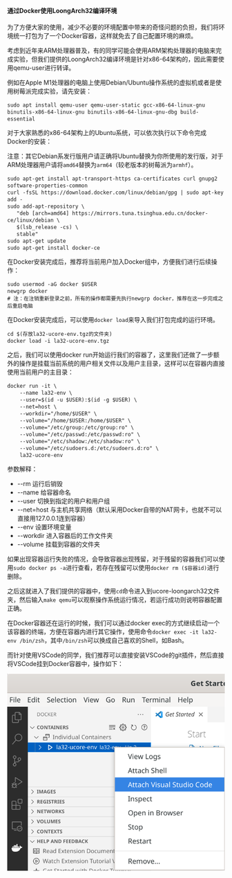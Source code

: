 
#### 通过Docker使用LoongArch32编译环境

为了方便大家的使用，减少不必要的环境配置中带来的奇怪问题的负担，我们将环境统一打包为了一个Docker容器，这样就免去了自己配置环境的麻烦。

考虑到近年来ARM处理器普及，有的同学可能会使用ARM架构处理器的电脑来完成实验，但我们提供的LoongArch32编译环境是针对x86-64架构的，因此需要使用qemu-user进行转译。

例如在Apple M1处理器的电脑上使用Debian/Ubuntu操作系统的虚拟机或者是使用树莓派完成实验，请先安装：

```
sudo apt install qemu-user qemu-user-static gcc-x86-64-linux-gnu binutils-x86-64-linux-gnu binutils-x86-64-linux-gnu-dbg build-essential
```


对于大家熟悉的x86-64架构上的Ubuntu系统，可以依次执行以下命令完成Docker的安装：

注意：其它Debian系发行版用户请正确将Ubuntu替换为你所使用的发行版，对于ARM处理器用户请将`amd64`替换为`arm64`（较老版本的树莓派为`armhf`）。

```shell
sudo apt-get install apt-transport-https ca-certificates curl gnupg2 software-properties-common
curl -fsSL https://download.docker.com/linux/debian/gpg | sudo apt-key add -
sudo add-apt-repository \
   "deb [arch=amd64] https://mirrors.tuna.tsinghua.edu.cn/docker-ce/linux/debian \
   $(lsb_release -cs) \
   stable"
sudo apt-get update
sudo apt-get install docker-ce
```



在Docker安装完成后，推荐将当前用户加入Docker组中，方便我们进行后续操作：

```
sudo usermod -aG docker $USER
newgrp docker
# 注：在注销重新登录之前，所有的操作都需要先执行newgrp docker，推荐在这一步完成之后重启电脑
```

在Docker安装完成后，可以使用`docker load`来导入我们打包完成的运行环境。

```shell
cd $(存放la32-ucore-env.tgz的文件夹)
docker load -i la32-ucore-env.tgz
```

之后，我们可以使用docker run开始运行我们的容器了，这里我们还做了一步额外的操作是挂载当前系统的用户相关文件以及用户主目录，这样可以在容器内直接使用当前用户的主目录：

```shell
docker run -it \
    --name la32-env \
    --user=$(id -u $USER):$(id -g $USER) \
    --net=host \
    --workdir="/home/$USER" \
    --volume="/home/$USER:/home/$USER" \
    --volume="/etc/group:/etc/group:ro" \
    --volume="/etc/passwd:/etc/passwd:ro" \
    --volume="/etc/shadow:/etc/shadow:ro" \
    --volume="/etc/sudoers.d:/etc/sudoers.d:ro" \
    la32-ucore-env
```

参数解释：
- --rm 运行后销毁
- --name 给容器命名
- --user 切换到指定的用户和用户组
- --net=host 与主机共享网络（默认采用Docker自带的NAT网卡，也就不可以直接用127.0.0.1连到容器）
- --env 设置环境变量
- --workdir 进入容器后的工作文件夹
- --volume 挂载到容器的文件夹


如果出现容器运行失败的情况，会导致容器出现残留，对于残留的容器我们可以使用`sudo docker ps -a`进行查看，若存在残留可以使用`docker rm ($容器id)`进行删除。

之后这就进入了我们提供的容器中，使用`cd`命令进入到ucore-loongarch32文件夹，然后输入`make qemu`可以观察操作系统运行情况，若运行成功则说明容器配置正确。

在Docker容器还在运行的时候，我们可以通过docker exec的方式继续启动一个该容器的终端，方便在容器内进行其它操作，使用命令`docker exec -it la32-env /bin/zsh`，其中`/bin/zsh`可以换成自己喜欢的Shell，如Bash。

而针对使用VSCode的同学，我们推荐可以直接安装VSCode的git插件，然后直接将VSCode挂到Docker容器中，操作如下：

![VSCode Docker](../lab0_figs/image003.png "VSCode attach Docker")